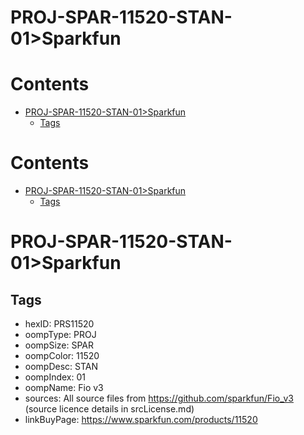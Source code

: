 
PROJ-SPAR-11520-STAN-01>Sparkfun
================================

Contents
========

* [PROJ-SPAR-11520-STAN-01>Sparkfun](#proj-spar-11520-stan-01sparkfun)
	* [Tags](#tags)

Contents
========

* [PROJ-SPAR-11520-STAN-01>Sparkfun](#proj-spar-11520-stan-01sparkfun)
	* [Tags](#tags)

# PROJ-SPAR-11520-STAN-01>Sparkfun

## Tags

- hexID: PRS11520
- oompType: PROJ
- oompSize: SPAR
- oompColor: 11520
- oompDesc: STAN
- oompIndex: 01
- oompName: Fio v3
- sources: All source files from https://github.com/sparkfun/Fio_v3 (source licence details in srcLicense.md)
- linkBuyPage: https://www.sparkfun.com/products/11520
